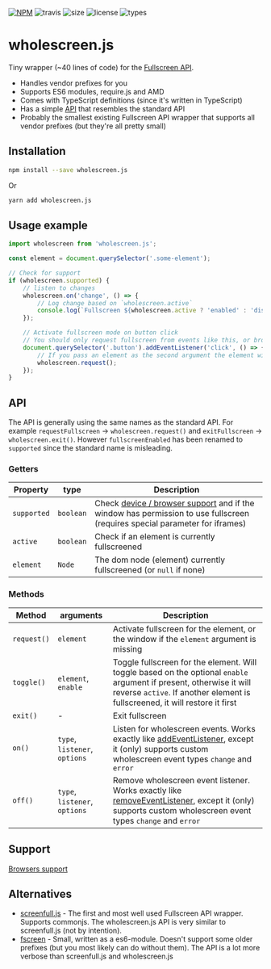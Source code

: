 [![NPM](https://img.shields.io/npm/v/wholescreen.js.svg)](https://www.npmjs.com/package/wholescreen.js)
![travis](https://img.shields.io/travis/friday/wholescreen.svg)
![size](https://img.shields.io/bundlephobia/minzip/wholescreen.js.svg)
![license](https://img.shields.io/github/license/friday/wholescreen.svg)
![types](https://img.shields.io/npm/types/wholescreen.js.svg)

# wholescreen.js
Tiny wrapper (~40 lines of code) for the [Fullscreen API](https://developer.mozilla.org/en/DOM/Using_full-screen_mode). 

* Handles vendor prefixes for you
* Supports ES6 modules, require.js and AMD
* Comes with TypeScript definitions (since it's written in TypeScript)
* Has a simple [API](#api) that resembles the standard API
* Probably the smallest existing Fullscreen API wrapper that supports all vendor prefixes (but they're all pretty small)

## Installation

```bash
npm install --save wholescreen.js
```

Or

```bash
yarn add wholescreen.js
```

## Usage example
```js
import wholescreen from 'wholescreen.js';

const element = document.querySelector('.some-element');

// Check for support
if (wholescreen.supported) {
	// listen to changes
	wholescreen.on('change', () => {
		// Log change based on `wholescreen.active`
		console.log(`Fullscreen ${wholescreen.active ? 'enabled' : 'disabled'}`)
	});

	// Activate fullscreen mode on button click
	// You should only request fullscreen from events like this, or browsers will deny the request.
	document.querySelector('.button').addEventListener('click', () => {
		// If you pass an element as the second argument the element will fullscreen instead of the window
		wholescreen.request();
	});
}
```

## API

The API is generally using the same names as the standard API. For example `requestFullscreen` -> `wholescreen.request()` and `exitFullscreen` -> `wholescreen.exit()`. However `fullscreenEnabled` has  been renamed to `supported` since the standard name is misleading.

### Getters

| Property    | type      | Description 	|
|-------------|-----------|---------------|
| `supported` | `boolean` | Check [device / browser support](https://caniuse.com/#feat=fullscreen) and if the window has permission to use fullscreen (requires special parameter for iframes) |
| `active`    | `boolean` | Check if an element is currently fullscreened 	|
| `element`   | `Node`    | The dom node (element) currently fullscreened (or `null` if none) 	|

### Methods

| Method      | arguments                     | Description 	|
|-------------|-------------------------------|---------------|
| `request()` | `element`                     | Activate fullscreen for the element, or the window if the `element` argument is missing  	|
| `toggle()`  | `element`, `enable`           | Toggle fullscreen for the element. Will toggle based on the optional `enable` argument if present, otherwise it will reverse `active`. If another element is fullscreened, it will restore it first |
| `exit()`    | -                             | Exit fullscreen |
| `on()`      | `type`, `listener`, `options` | Listen for wholescreen events. Works exactly like [addEventListener](https://developer.mozilla.org/en-US/docs/Web/API/EventTarget/addEventListener), except it (only) supports custom wholescreen event types `change` and `error` |
| `off()`     | `type`, `listener`, `options` | Remove wholescreen event listener. Works exactly like [removeEventListener](https://developer.mozilla.org/en-US/docs/Web/API/EventTarget/removeEventListener), except it (only) supports custom wholescreen event types `change` and `error` |

## Support

[Browsers support](https://caniuse.com/#feat=fullscreen)

## Alternatives
* [screenfull.js](https://github.com/sindresorhus/screenfull.js) - The first and most well used Fullscreen API wrapper. Supports commonjs. The wholescreen.js API is very similar to screenfull.js (not by intention).
* [fscreen](https://github.com/rafrex/fscreen) - Small, written as a es6-module. Doesn't support some older prefixes (but you most likely can do without them). The API is a lot more verbose than screenfull.js and wholescreen.js
